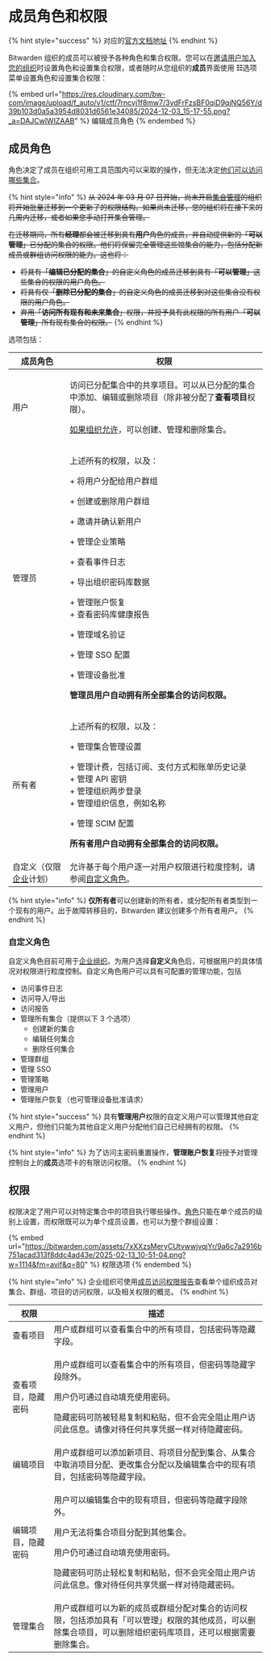 # 成员角色和权限

{% hint style="success" %}
对应的[官方文档地址](https://bitwarden.com/help/article/user-types-access-control/)
{% endhint %}

Bitwarden 组织的成员可以被授予各种角色和集合权限。您可以在[邀请用户加入您的组织](../../organizations/user-management.md)时设置角色和设置集合权限，或者随时从您组织的**成员**界面使用 **☷**&#x9009;项菜单设置角色和设置集合权限：

{% embed url="https://res.cloudinary.com/bw-com/image/upload/f_auto/v1/ctf/7rncvj1f8mw7/3vdFrFzsBF0qiD9qjNQ56Y/d39b103d0a5a3954d8031d6561e34085/2024-12-03_15-17-55.png?_a=DAJCwlWIZAAB" %}
编辑成员角色
{% endembed %}

## 成员角色 <a href="#member-roles" id="member-roles"></a>

角色决定了成员在组织可用工具范围内可以采取的操作，但无法决定[他们可以访问哪些集合](member-roles-and-permissions.md#permissions)。

{% hint style="info" %}
~~从 2024 年 03 月 07 日开始，尚未开启~~[~~集合管理~~](../organization-basics/collection-management.md)~~的组织将开始批量迁移到一个更新了的权限结构。如果尚未迁移，您的组织将在接下来的几周内迁移，或者如果您手动打开集合管理。~~

~~在迁移期间，所有**经理**都会被迁移到具有**用户**角色的成员，并自动提供新的「**可以管理**」已分配的集合的权限。他们将保留完全管理这些馆集合的能力，包括分配新成员或群组访问权限的能力。这也将：~~

* ~~将具有「**编辑已分配的集合**」的自定义角色的成员迁移到具有「**可以管理**」这些集合的权限的用户角色。~~
* ~~将具有仅「**删除已分配的集合**」的自定义角色的成员迁移到对这些集合没有权限的用户角色。~~
* ~~弃用「**访问所有现有和未来集合**」权限，并授予具有此权限的所有用户「**可以管理**」所有现有集合的权限。~~
{% endhint %}

选项包括：

| 成员角色                                                                                                      | 权限                                                                                                                                                                                                                                                        |
| --------------------------------------------------------------------------------------------------------- | --------------------------------------------------------------------------------------------------------------------------------------------------------------------------------------------------------------------------------------------------------- |
| 用户                                                                                                        | <p>访问已分配集合中的共享项目。可以从已分配的集合中添加、编辑或删除项目（除非被分配了<strong>查看项目</strong>权限）。</p><p></p><p><a href="../organization-basics/collection-management.md">如果组织允许</a>，可以创建、管理和删除集合。</p>                                                                                 |
| 管理员                                                                                                       | <p>上述所有的权限，以及：</p><p>+ 将用户分配给用户群组</p><p>+ 创建或删除用户群组</p><p>+ 邀请并确认新用户</p><p>+ 管理企业策略</p><p>+ 查看事件日志</p><p>+ 导出组织密码库数据</p><p>+ 管理账户恢复<br>+ 查看密码库健康报告</p><p>+ 管理域名验证</p><p>+ 管理 SSO 配置</p><p>+ 管理设备批准</p><p></p><p><strong>管理员用户自动拥有所全部集合的访问权限。</strong></p> |
| 所有者                                                                                                       | <p>上述所有的权限，以及：</p><p>+ 管理集合管理设置</p><p>+ 管理计费，包括订阅、支付方式和账单历史记录<br>+ 管理 API 密钥<br>+ 管理组织两步登录<br>+ 管理组织信息，例如名称</p><p>+ 管理 SCIM 配置</p><p></p><p><strong>所有者用户自动拥有全部集合的访问权限。</strong></p>                                                                      |
| 自定义（仅限[企业](../../plans-and-pricing/password-manager/about-bitwarden-plans.md#enterprise-organizations)计划） | 允许基于每个用户逐一对用户权限进行粒度控制，请参阅[自定义角色](member-roles-and-permissions.md#custom-role)。                                                                                                                                                                            |

{% hint style="info" %}
**仅所有者**可以创建新的所有者，或分配所有者类型到一个现有的用户。出于故障转移目的，Bitwarden 建议创建多个所有者用户。
{% endhint %}

### 自定义角色 <a href="#custom-role" id="custom-role"></a>

自定义角色目前可用于[企业组织](../../plans-and-pricing/password-manager/about-bitwarden-plans.md#enterprise-organizations)。为用户选择**自定义**角色后，可根据用户的具体情况对权限进行粒度控制。自定义角色用户可以具有可配置的管理功能，包括

* 访问事件日志
* 访问导入/导出
* 访问报告
* 管理所有集合（提供以下 3 个选项）
  * 创建新的集合
  * 编辑任何集合
  * 删除任何集合
* 管理群组
* 管理 SSO
* 管理策略
* 管理用户
* 管理账户恢复（也可管理设备批准请求）

{% hint style="success" %}
具有**管理用户**权限的自定义用户可以管理其他自定义用户，但他们只能为其他自定义用户分配他们自己已经拥有的权限。
{% endhint %}

{% hint style="info" %}
为了访问主密码重置操作，**管理账户恢复**将授予对管理控制台上的**成员**选项卡的有限访问权限。
{% endhint %}

## 权限 <a href="#permissions" id="permissions"></a>

权限决定了用户可以对特定集合中的项目执行哪些操作。[角色](member-roles-and-permissions.md#member-roles)只能在单个成员的级别上设置，而权限既可以为单个成员设置，也可以为整个群组设置：

{% embed url="https://bitwarden.com/assets/7xXXzsMeryCUtvwwjvqjYr/9a6c7a2916b751acad313f8ddc4ad43e/2025-02-13_10-51-04.png?w=1114&fm=avif&q=80" %}
权限选项
{% endembed %}

{% hint style="info" %}
企业组织可使用[成员访问权限报告](../../your-vault/vault-health-reports.md#member-access)查看单个组织成员对集合、群组、项目的访问权限，以及相关权限的概览。
{% endhint %}

| 权限        | 描述                                                                                                                                       |
| --------- | ---------------------------------------------------------------------------------------------------------------------------------------- |
| 查看项目      | 用户或群组可以查看集合中的所有项目，包括密码等隐藏字段。                                                                                                             |
| 查看项目，隐藏密码 | <p>用户或群组可以查看集合中的所有项目，但密码等隐藏字段除外。</p><p>用户仍可通过自动填充使用密码。</p><p>隐藏密码可防被轻易复制​​和粘贴，但不会完全阻止用户访问此信息。请像对待任何共享凭据一样对待隐藏密码。</p>                     |
| 编辑项目      | 用户或群组可以添加新项目、将项目分配到集合、从集合中取消项目分配、更改集合分配以及编辑集合中的现有项目，包括密码等隐藏字段。                                                                           |
| 编辑项目，隐藏密码 | <p>用户可以编辑集合中的现有项目，但密码等隐藏字段除外。</p><p>用户无法将集合项目分配到其他集合。</p><p>用户仍可通过自动填充使用密码。</p><p>隐藏密码可防止轻松复制​​和粘贴，但不会完全阻止用户访问此信息。像对待任何共享凭据一样对待隐藏密码。</p> |
| 管理集合      | 用户或群组可以为新的成员或群组分配对集合的访问权限，包括添加具有「可以管理」权限的其他成员，可以删除集合项目，可以删除组织密码库项目，还可以根据需要删除集合。                                                          |
